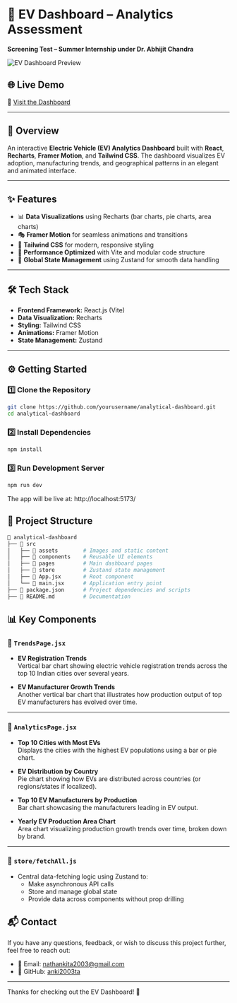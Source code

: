 # 🚗 EV Dashboard – Analytics Assessment  
**Screening Test – Summer Internship under Dr. Abhijit Chandra**

![EV Dashboard Preview](https://github.com/user-attachments/assets/01ff6e9a-774b-4d13-bdac-6304eb6de34f)

## 🌐 Live Demo  
🔗 [Visit the Dashboard](https://ev-dashboard-xi.vercel.app/) <!-- Replace with your actual deployment URL -->

---

## 📌 Overview  
An interactive **Electric Vehicle (EV) Analytics Dashboard** built with **React**, **Recharts**, **Framer Motion**, and **Tailwind CSS**. The dashboard visualizes EV adoption, manufacturing trends, and geographical patterns in an elegant and animated interface.

---

## ✨ Features  
- 📊 **Data Visualizations** using Recharts (bar charts, pie charts, area charts)  
- 🎭 **Framer Motion** for seamless animations and transitions  
- 🎨 **Tailwind CSS** for modern, responsive styling  
- 🚀 **Performance Optimized** with Vite and modular code structure  
- 🔄 **Global State Management** using Zustand for smooth data handling  

---

## 🛠️ Tech Stack  
- **Frontend Framework:** React.js (Vite)  
- **Data Visualization:** Recharts  
- **Styling:** Tailwind CSS  
- **Animations:** Framer Motion  
- **State Management:** Zustand  

---

## ⚙️ Getting Started  

### 1️⃣ Clone the Repository
```bash
git clone https://github.com/yourusername/analytical-dashboard.git
cd analytical-dashboard
```
### 2️⃣ Install Dependencies
```bash
npm install
```
### 3️⃣ Run Development Server
```bash
npm run dev
```
The app will be live at: http://localhost:5173/
## 📁 Project Structure
```bash
📂 analytical-dashboard
├── 📁 src
│   ├── 📁 assets        # Images and static content
│   ├── 📁 components    # Reusable UI elements
│   ├── 📁 pages         # Main dashboard pages
│   ├── 📁 store         # Zustand state management
│   ├── 📄 App.jsx       # Root component
│   └── 📄 main.jsx      # Application entry point
├── 📄 package.json      # Project dependencies and scripts
├── 📄 README.md         # Documentation
```
## 📊 Key Components

### 📍 `TrendsPage.jsx`
- **EV Registration Trends**  
  Vertical bar chart showing electric vehicle registration trends across the top 10 Indian cities over several years.

- **EV Manufacturer Growth Trends**  
  Another vertical bar chart that illustrates how production output of top EV manufacturers has evolved over time.

---

### 📍 `AnalyticsPage.jsx`
- **Top 10 Cities with Most EVs**  
  Displays the cities with the highest EV populations using a bar or pie chart.

- **EV Distribution by Country**  
  Pie chart showing how EVs are distributed across countries (or regions/states if localized).

- **Top 10 EV Manufacturers by Production**  
  Bar chart showcasing the manufacturers leading in EV output.

- **Yearly EV Production Area Chart**  
  Area chart visualizing production growth trends over time, broken down by brand.

---

### 🧠 `store/fetchAll.js`
- Central data-fetching logic using Zustand to:
  - Make asynchronous API calls
  - Store and manage global state
  - Provide data across components without prop drilling
## 📬 Contact

If you have any questions, feedback, or wish to discuss this project further, feel free to reach out:

- 📧 Email: [nathankita2003@gmail.com](mailto:nathankita2003@gmail.com)
- 💼 GitHub: [anki2003ta](https://github.com/anki2003ta)

---

 Thanks for checking out the EV Dashboard! 🚀
